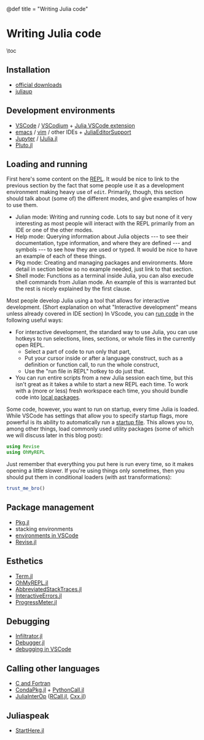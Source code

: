 @def title = "Writing Julia code"

# Writing Julia code

\toc

## Installation

* [official downloads](https://julialang.org/downloads/)
* [juliaup](https://github.com/JuliaLang/juliaup)

## Development environments

* [VSCode](https://code.visualstudio.com/) / [VSCodium](https://vscodium.com/) + [Julia VSCode extension](https://www.julia-vscode.org/)
* [emacs](https://www.gnu.org/software/emacs/) / [vim](https://www.vim.org/) / other IDEs + [JuliaEditorSupport](https://github.com/JuliaEditorSupport)
* [Jupyter](https://jupyter.org/) / [IJulia.jl](https://github.com/JuliaLang/IJulia.jl)
* [Pluto.jl](https://plutojl.org/)

<!-- It may be worth mentioning the REPL as a development environment here, or I could do it in the REPL section -->

## Loading and running

First here's some content on the [REPL](https://docs.julialang.org/en/v1/stdlib/REPL/).
It would be nice to link to the previous section by the fact that some people use it as a development environment making heavy use of `edit`.
Primarily, though, this section should talk about (some of) the different modes, and give examples of how to use them.
* Julian mode: Writing and running code.
    Lots to say but none of it very interesting as most people will interact with the REPL primarily from an IDE or one of the other modes.
* Help mode: Querying information about Julia objects --- to see their documentation, type information, and where they are defined --- and symbols --- to see how they are used or typed.
    It would be nice to have an example of each of these things.
* Pkg mode: Creating and managing packages and environments.
    More detail in section below so no example needed, just link to that section.
* Shell mode: Functions as a terminal inside Julia, you can also execude shell commands from Julian mode.
    An example of this is warranted but the rest is nicely explained by the first clause.

<!-- I believe Revise.jl makes more sense to talk about once the context of packages (particularly local packages) has been introduced. -->

<!-- The VSCode is important to write in tandem with or after the Development environments part is written to avoid overlap. -->
Most people develop Julia using a tool that allows for interactive development.
(Short explanation on what "Interactive development" means unless already covered in IDE section)
In VScode, you can [run code](https://www.julia-vscode.org/docs/stable/userguide/runningcode/) in the following useful ways:
* For interactive development, the standard way to use Julia, you can use hotkeys to run selections, lines, sections, or whole files in the currently open REPL.
    * Select a part of code to run only that part,
    * Put your cursor inside or after a language construct, such as a definition or function call, to run the whole construct,
    * Use the "run file in REPL" hotkey to do just that.
* You can run entire scripts from a new Julia session each time, but this isn't great as it takes a while to start a new REPL each time.
    To work with a (more or less) fresh workspace each time, you should bundle code into [local packages](#package-management).

Some code, however, you want to run on startup, every time Julia is loaded.
While VSCode has settings that allow you to specify startup flags, more powerful is its ability to automatically run a [startup file](https://docs.julialang.org/en/v1/manual/command-line-interface/#Startup-file).
This allows you to, among other things, load commonly used utility packages (some of which we will discuss later in this blog post):
```julia
using Revise
using OhMyREPL
```

Just remember that everything you put here is run every time, so it makes opening a little slower.
If you're using things only sometimes, then you should put them in conditional loaders (with ast transformations):
```julia
trust_me_bro()
```
<!-- The above paragraph is really useful, but might go over a few people's heads. Maybe we don't mention it and just provide people a copy-pasteable, highly commented startup.jl file -->

<!-- Where should discussion of `include`, `import` and `using` go? -->

## Package management

* [Pkg.jl](https://github.com/JuliaLang/Pkg.jl)
* stacking environments
* [environments in VSCode](https://www.julia-vscode.org/docs/stable/userguide/env/)
* [Revise.jl](https://github.com/timholy/Revise.jl)
<!-- We can talk about local packages here. I believe that it's a key part of the development experience (as my survey showed). -->

## Esthetics

* [Term.jl](https://github.com/FedeClaudi/Term.jl)
* [OhMyREPL.jl](https://github.com/KristofferC/OhMyREPL.jl)
* [AbbreviatedStackTraces.jl](https://github.com/BioTurboNick/AbbreviatedStackTraces.jl)
* [InteractiveErrors.jl](https://github.com/MichaelHatherly/InteractiveErrors.jl)
* [ProgressMeter.jl](https://github.com/timholy/ProgressMeter.jl)

## Debugging

* [Infiltrator.jl](https://github.com/JuliaDebug/Infiltrator.jl)
* [Debugger.jl](https://github.com/JuliaDebug/Debugger.jl)
* [debugging in VSCode](https://www.julia-vscode.org/docs/stable/userguide/debugging/)

## Calling other languages

* [C and Fortran](https://docs.julialang.org/en/v1/manual/calling-c-and-fortran-code/)
* [CondaPkg.jl](https://github.com/cjdoris/CondaPkg.jl) + [PythonCall.jl](https://github.com/cjdoris/PythonCall.jl)
* [JuliaInterOp](https://github.com/JuliaInterop) ([RCall.jl](https://github.com/JuliaInterop/RCall.jl), [Cxx.jl](https://github.com/JuliaInterop/Cxx.jl))

## Juliaspeak

* [StartHere.jl](https://github.com/JuliaCommunity/StartHere.jl)
